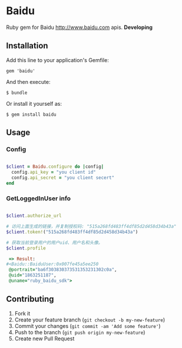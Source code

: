 # Baidu

 Ruby gem for Baidu <http://www.baidu.com> apis.
  **Developing**

## Installation

Add this line to your application's Gemfile:

    gem 'baidu'

And then execute:

    $ bundle

Or install it yourself as:

    $ gem install baidu

## Usage

### Config

```ruby

$client = Baidu.configure do |config|
  config.api_key = "you client id"
  config.api_secret = "you client secert"
end

```

### GetLoggedInUser info

```ruby

$client.authorize_url

# 访问上面生成的链接，并复制授权码: "515a268fd483ff4df85d2d458d34b43a"
$client.token!("515a268fd483ff4df85d2d458d34b43a")

# 获取当前登录用户的用户uid、用户名和头像。
$client.profile

 => Result:
#<Baidu::BaiduUser:0x007fe45a5ee250
 @portrait="ba6f303830373531353231302c0a",
 @uid="1863251187",
 @uname="ruby_baidu_sdk">

```

## Contributing

1. Fork it
2. Create your feature branch (`git checkout -b my-new-feature`)
3. Commit your changes (`git commit -am 'Add some feature'`)
4. Push to the branch (`git push origin my-new-feature`)
5. Create new Pull Request
